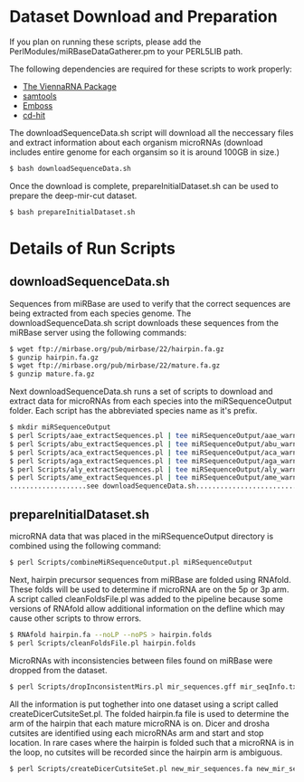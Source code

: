 
# Dataset Download and Preparation

If you plan on running these scripts, please add the PerlModules/miRBaseDataGatherer.pm to your PERL5LIB path.

The following dependencies are required for these scripts to work properly:
* [The ViennaRNA Package](https://www.tbi.univie.ac.at/RNA/)
* [samtools](http://www.htslib.org/download/)
* [Emboss](ftp://emboss.open-bio.org/pub/EMBOSS/)
* [cd-hit](https://github.com/weizhongli/cdhit)


The downloadSequenceData.sh script will download all the neccessary files and extract information about each organism microRNAs (download includes entire genome for each organsim so it is around 100GB in size.)

```sh
$ bash downloadSequenceData.sh
```

Once the download is complete, prepareInitialDataset.sh can be used to prepare the deep-mir-cut dataset.

```sh
$ bash prepareInitialDataset.sh
```

# Details of Run Scripts

## downloadSequenceData.sh

Sequences from miRBase are used to verify that the correct sequences are being extracted from each species genome.  The downloadSequenceData.sh script downloads these sequences from the miRBase server using the following commands:

```sh
$ wget ftp://mirbase.org/pub/mirbase/22/hairpin.fa.gz
$ gunzip hairpin.fa.gz
$ wget ftp://mirbase.org/pub/mirbase/22/mature.fa.gz
$ gunzip mature.fa.gz
```

Next downloadSequenceData.sh runs a set of scripts to download and extract data for microRNAs from each species into the miRSequenceOutput folder.  Each script has the abbreviated species name as it's prefix.

```sh
$ mkdir miRSequenceOutput
$ perl Scripts/aae_extractSequences.pl | tee miRSequenceOutput/aae_warnings.txt
$ perl Scripts/abu_extractSequences.pl | tee miRSequenceOutput/abu_warnings.txt
$ perl Scripts/aca_extractSequences.pl | tee miRSequenceOutput/aca_warnings.txt
$ perl Scripts/aga_extractSequences.pl | tee miRSequenceOutput/aga_warnings.txt
$ perl Scripts/aly_extractSequences.pl | tee miRSequenceOutput/aly_warnings.txt
$ perl Scripts/ame_extractSequences.pl | tee miRSequenceOutput/ame_warnings.txt
...................see downloadSequenceData.sh.................................
```


## prepareInitialDataset.sh

microRNA data that was placed in the miRSequenceOutput directory is combined using the following command:
```sh
$ perl Scripts/combineMiRSequenceOutput.pl miRSequenceOutput
```

Next, hairpin precursor sequences from miRBase are folded using RNAfold.  These folds will be used to determine if microRNA are on the 5p or 3p arm.  A script called cleanFoldsFile.pl was added to the pipeline because some versions of RNAfold allow additional information on the defline which may cause other scripts to throw errors.

```sh
$ RNAfold hairpin.fa --noLP --noPS > hairpin.folds
$ perl Scripts/cleanFoldsFile.pl hairpin.folds
```

MicroRNAs with inconsistencies between files found on miRBase were dropped from the dataset.

```sh
$ perl Scripts/dropInconsistentMirs.pl mir_sequences.gff mir_seqInfo.txt mir_sequences.fa inconsistentMirs.txt > dropInconsistentMirs.out
```

All the information is put toghether into one dataset using a script called createDicerCutsiteSet.pl.  The folded hairpin.fa file is used to determine the arm of the hairpin that each mature microRNA is on.  Dicer and drosha cutsites are identified using each microRNAs arm and start and stop location.  In rare cases where the hairpin is folded such that a microRNA is in the loop, no cutsites will be recorded since the hairpin arm is ambiguous.


```sh
$ perl Scripts/createDicerCutsiteSet.pl new_mir_sequences.fa new_mir_sequences.gff new_mir_seqInfo.txt hairpin.folds > createDicerCutsiteSet.out
```

